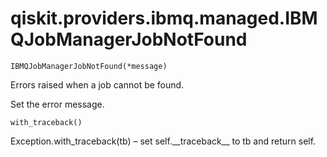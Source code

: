 <span id="qiskit-providers-ibmq-managed-ibmqjobmanagerjobnotfound" />

# qiskit.providers.ibmq.managed.IBMQJobManagerJobNotFound



`IBMQJobManagerJobNotFound(*message)`

Errors raised when a job cannot be found.

Set the error message.



`with_traceback()`

Exception.with\_traceback(tb) – set self.\_\_traceback\_\_ to tb and return self.

